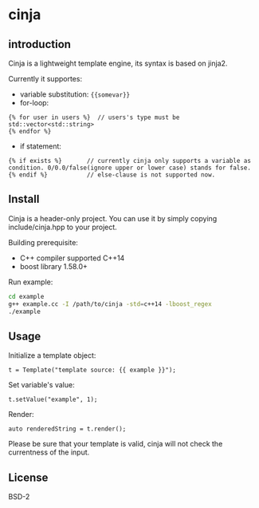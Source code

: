 cinja
=====

introduction
------------

Cinja is a lightweight template engine, its syntax is based on jinja2.

Currently it supportes:

*  variable substitution: 
`{{somevar}}`
*  for-loop: 
```
{% for user in users %}  // users's type must be std::vector<std::string>
{% endfor %}
```
* if statement:
```
{% if exists %}       // currently cinja only supports a variable as condition. 0/0.0/false(ignore upper or lower case) stands for false.
{% endif %}           // else-clause is not supported now.
```

Install
-------

Cinja is a header-only project. You can use it by simply copying include/cinja.hpp to your project.

Building prerequisite:
*  C++ compiler supported C++14
*  boost library 1.58.0+

Run example:
```bash
cd example
g++ example.cc -I /path/to/cinja -std=c++14 -lboost_regex
./example
```


Usage
-----

Initialize a template object:
```
t = Template("template source: {{ example }}");
```
Set variable's value:
```
t.setValue("example", 1);
```
Render:
```
auto renderedString = t.render();
```

Please be sure that your template is valid, cinja will not check the currentness of the input.


License
-------

BSD-2

